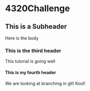 # 4320Challenge

## This is a Subheader
Here is the body

### This is the third header
This tutorial is going well

#### This is my fourth header
We are looking at branching in git! Kool!
